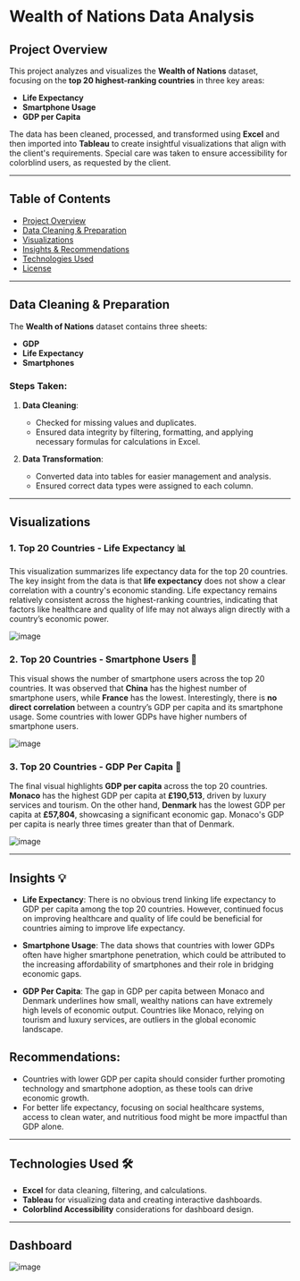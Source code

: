 # Wealth of Nations Data Analysis

## Project Overview
This project analyzes and visualizes the **Wealth of Nations** dataset, focusing on the **top 20 highest-ranking countries** in three key areas:

- **Life Expectancy**
- **Smartphone Usage**
- **GDP per Capita**

The data has been cleaned, processed, and transformed using **Excel** and then imported into **Tableau** to create insightful visualizations that align with the client's requirements. Special care was taken to ensure accessibility for colorblind users, as requested by the client.

---

## Table of Contents
- [Project Overview](#project-overview)
- [Data Cleaning & Preparation](#data-cleaning--preparation)
- [Visualizations](#visualizations)
- [Insights & Recommendations](#insights--recommendations)
- [Technologies Used](#technologies-used)
- [License](#license)

---

## Data Cleaning & Preparation

The **Wealth of Nations** dataset contains three sheets:

- **GDP**
- **Life Expectancy**
- **Smartphones**

### Steps Taken:
1. **Data Cleaning**: 
   - Checked for missing values and duplicates.
   - Ensured data integrity by filtering, formatting, and applying necessary formulas for calculations in Excel.
   
2. **Data Transformation**:
   - Converted data into tables for easier management and analysis.
   - Ensured correct data types were assigned to each column.

---

## Visualizations

### 1. **Top 20 Countries - Life Expectancy** 📊

This visualization summarizes life expectancy data for the top 20 countries. The key insight from the data is that **life expectancy** does not show a clear correlation with a country's economic standing. Life expectancy remains relatively consistent across the highest-ranking countries, indicating that factors like healthcare and quality of life may not always align directly with a country’s economic power.

![image](https://github.com/user-attachments/assets/6fd83bea-b8e8-483e-ad70-ee9d4684361d)


### 2. **Top 20 Countries - Smartphone Users** 📱

This visual shows the number of smartphone users across the top 20 countries. It was observed that **China** has the highest number of smartphone users, while **France** has the lowest. Interestingly, there is **no direct correlation** between a country’s GDP per capita and its smartphone usage. Some countries with lower GDPs have higher numbers of smartphone users.

![image](https://github.com/user-attachments/assets/4c51c3c0-341a-44e6-b3c8-d2efab8406a2)


### 3. **Top 20 Countries - GDP Per Capita** 💸

The final visual highlights **GDP per capita** across the top 20 countries. **Monaco** has the highest GDP per capita at **£190,513**, driven by luxury services and tourism. On the other hand, **Denmark** has the lowest GDP per capita at **£57,804**, showcasing a significant economic gap. Monaco's GDP per capita is nearly three times greater than that of Denmark.

![image](https://github.com/user-attachments/assets/0e39fdce-f58b-4505-9796-e71c2cebd9f8)


---

## Insights 💡

- **Life Expectancy**: There is no obvious trend linking life expectancy to GDP per capita among the top 20 countries. However, continued focus on improving healthcare and quality of life could be beneficial for countries aiming to improve life expectancy.
  
- **Smartphone Usage**: The data shows that countries with lower GDPs often have higher smartphone penetration, which could be attributed to the increasing affordability of smartphones and their role in bridging economic gaps.

- **GDP Per Capita**: The gap in GDP per capita between Monaco and Denmark underlines how small, wealthy nations can have extremely high levels of economic output. Countries like Monaco, relying on tourism and luxury services, are outliers in the global economic landscape.

## Recommendations:
- Countries with lower GDP per capita should consider further promoting technology and smartphone adoption, as these tools can drive economic growth.
- For better life expectancy, focusing on social healthcare systems, access to clean water, and nutritious food might be more impactful than GDP alone.

---

## Technologies Used 🛠️

- **Excel** for data cleaning, filtering, and calculations.
- **Tableau** for visualizing data and creating interactive dashboards.
- **Colorblind Accessibility** considerations for dashboard design.

---
## Dashboard
![image](https://github.com/user-attachments/assets/3854bf28-c768-48fe-b7cc-7227bc11f003)

